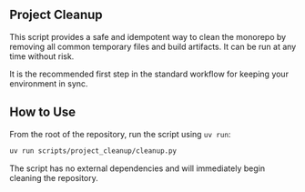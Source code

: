 ## Project Cleanup

This script provides a safe and idempotent way to clean the monorepo by removing all common temporary files and build artifacts. It can be run at any time without risk.

It is the recommended first step in the standard workflow for keeping your environment in sync.

## How to Use

From the root of the repository, run the script using `uv run`:

```bash
uv run scripts/project_cleanup/cleanup.py
```

The script has no external dependencies and will immediately begin cleaning the repository.
